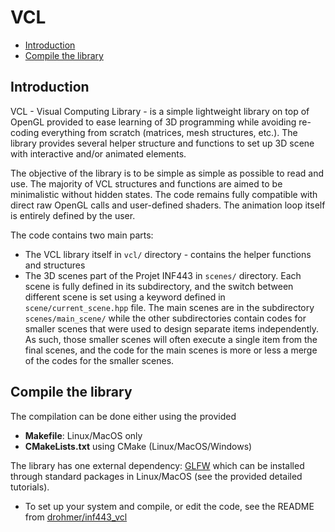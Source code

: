 

# VCL

- [Introduction](#Introduction)
- [Compile the library](#Compilation)


<a name="Introduction"></a>
## Introduction


VCL - Visual Computing Library - is a simple lightweight library on top of OpenGL provided to ease learning of 3D programming while avoiding re-coding everything from scratch (matrices, mesh structures, etc.). The library provides several helper structure and functions to set up 3D scene with interactive and/or animated elements.


The objective of the library is to be simple as simple as possible to read and use.
The majority of VCL structures and functions are aimed to be minimalistic without hidden states. The code remains fully compatible with direct raw OpenGL calls and user-defined shaders. The animation loop itself is entirely defined by the user.


The code contains two main parts:
* The VCL library itself in `vcl/` directory - contains the helper functions and structures
* The 3D scenes part of the Projet INF443 in `scenes/` directory. Each scene is fully defined in its subdirectory, and the switch between different scene is set using a keyword defined in `scene/current_scene.hpp` file. The main scenes are in the subdirectory `scenes/main_scene/` while the other subdirectories contain codes for smaller scenes that were used to design separate items independently. As such, those smaller scenes will often execute a single item from the final scenes, and the code for the main scenes is more or less a merge of the codes for the smaller scenes.


<a name="Compilation"></a>
## Compile the library



The compilation can be done either using the provided
* **Makefile**: Linux/MacOS only 
* **CMakeLists.txt** using CMake (Linux/MacOS/Windows)


The library has one external dependency: [GLFW](https://www.glfw.org/) which can be installed through standard packages in Linux/MacOS (see the provided detailed tutorials).


* To set up your system and compile, or edit the code, see the README from [drohmer/inf443_vcl](https://github.com/drohmer/inf443_vcl)